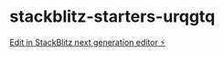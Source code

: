 # stackblitz-starters-urqgtq

[Edit in StackBlitz next generation editor ⚡️](https://stackblitz.com/~/github.com/Temengfrederick/stackblitz-starters-urqgtq)
